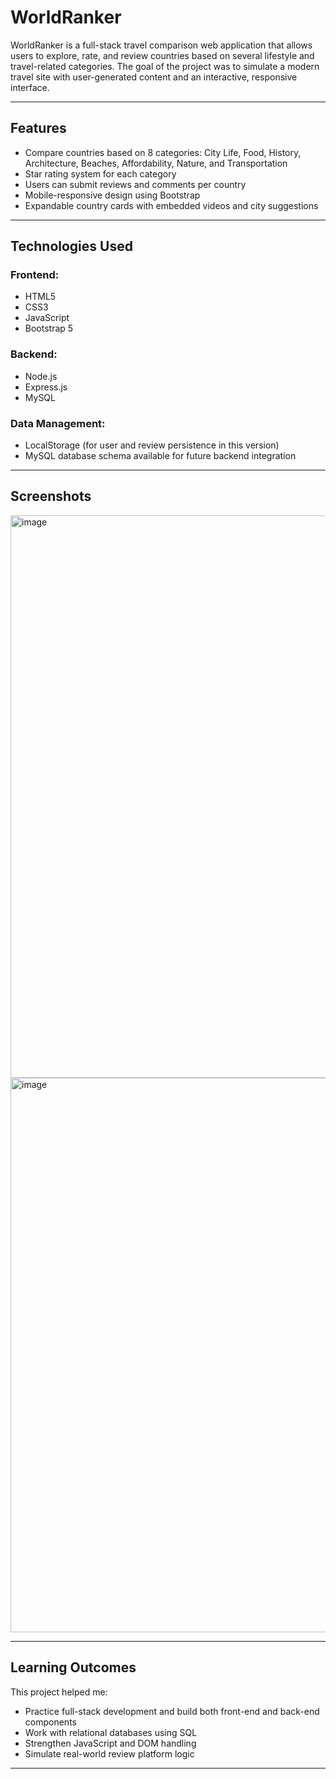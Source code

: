 # WorldRanker 

WorldRanker is a full-stack travel comparison web application that allows users to explore, rate, and review countries based on several lifestyle and travel-related categories. The goal of the project was to simulate a modern travel site with user-generated content and an interactive, responsive interface.

---

## Features

- Compare countries based on 8 categories: City Life, Food, History, Architecture, Beaches, Affordability, Nature, and Transportation  
- Star rating system for each category  
- Users can submit reviews and comments per country  
- Mobile-responsive design using Bootstrap  
- Expandable country cards with embedded videos and city suggestions

---

## Technologies Used

### Frontend:
- HTML5  
- CSS3  
- JavaScript 
- Bootstrap 5

### Backend:
- Node.js  
- Express.js  
- MySQL

### Data Management:
- LocalStorage (for user and review persistence in this version)  
- MySQL database schema available for future backend integration

---


## Screenshots 

<img width="1894" height="900" alt="image" src="https://github.com/user-attachments/assets/56aa128e-72ee-45bd-91df-4271ecd33082" />
<img width="1881" height="887" alt="image" src="https://github.com/user-attachments/assets/531e6fcd-86f9-4bfa-a0fa-40ceb6496c5d" />


---

## Learning Outcomes

This project helped me:
- Practice full-stack development and build both front-end and back-end components  
- Work with relational databases using SQL  
- Strengthen JavaScript and DOM handling  
- Simulate real-world review platform logic

---
